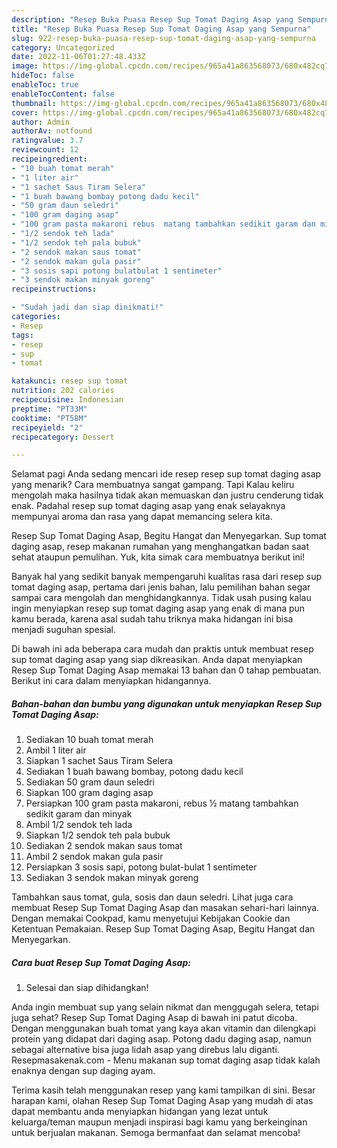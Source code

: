 ```yaml
---
description: "Resep Buka Puasa Resep Sup Tomat Daging Asap yang Sempurna"
title: "Resep Buka Puasa Resep Sup Tomat Daging Asap yang Sempurna"
slug: 922-resep-buka-puasa-resep-sup-tomat-daging-asap-yang-sempurna
category: Uncategorized
date: 2022-11-06T01:27:48.433Z
image: https://img-global.cpcdn.com/recipes/965a41a863568073/680x482cq70/resep-sup-tomat-daging-asap-foto-resep-utama.jpg
hideToc: false
enableToc: true
enableTocContent: false
thumbnail: https://img-global.cpcdn.com/recipes/965a41a863568073/680x482cq70/resep-sup-tomat-daging-asap-foto-resep-utama.jpg
cover: https://img-global.cpcdn.com/recipes/965a41a863568073/680x482cq70/resep-sup-tomat-daging-asap-foto-resep-utama.jpg
author: Admin
authorAv: notfound
ratingvalue: 3.7
reviewcount: 12
recipeingredient:
- "10 buah tomat merah"
- "1 liter air"
- "1 sachet Saus Tiram Selera"
- "1 buah bawang bombay potong dadu kecil"
- "50 gram daun seledri"
- "100 gram daging asap"
- "100 gram pasta makaroni rebus  matang tambahkan sedikit garam dan minyak"
- "1/2 sendok teh lada"
- "1/2 sendok teh pala bubuk"
- "2 sendok makan saus tomat"
- "2 sendok makan gula pasir"
- "3 sosis sapi potong bulatbulat 1 sentimeter"
- "3 sendok makan minyak goreng"
recipeinstructions:

- "Sudah jadi dan siap dinikmati!"
categories:
- Resep
tags:
- resep
- sup
- tomat

katakunci: resep sup tomat 
nutrition: 202 calories
recipecuisine: Indonesian
preptime: "PT33M"
cooktime: "PT58M"
recipeyield: "2"
recipecategory: Dessert

---
```



Selamat pagi Anda sedang mencari ide resep resep sup tomat daging asap yang menarik? Cara membuatnya sangat gampang. Tapi Kalau keliru mengolah maka hasilnya tidak akan memuaskan dan justru cenderung tidak enak. Padahal resep sup tomat daging asap yang enak selayaknya mempunyai aroma dan rasa yang dapat memancing selera kita.


Resep Sup Tomat Daging Asap, Begitu Hangat dan Menyegarkan. Sup tomat daging asap, resep makanan rumahan yang menghangatkan badan saat sehat ataupun pemulihan. Yuk, kita simak cara membuatnya berikut ini!

Banyak hal yang sedikit banyak mempengaruhi kualitas rasa dari resep sup tomat daging asap, pertama dari jenis bahan, lalu pemilihan bahan segar sampai cara mengolah dan menghidangkannya. Tidak usah pusing kalau ingin menyiapkan resep sup tomat daging asap yang enak di mana pun kamu berada, karena asal sudah tahu triknya maka hidangan ini bisa menjadi suguhan spesial.


Di bawah ini ada beberapa cara mudah dan praktis untuk membuat resep sup tomat daging asap yang siap dikreasikan. Anda dapat menyiapkan Resep Sup Tomat Daging Asap memakai 13 bahan dan 0 tahap pembuatan. Berikut ini cara dalam menyiapkan hidangannya.

<!--inarticleads1-->

##### Bahan-bahan dan bumbu yang digunakan untuk menyiapkan Resep Sup Tomat Daging Asap:

1. Sediakan 10 buah tomat merah
1. Ambil 1 liter air
1. Siapkan 1 sachet Saus Tiram Selera
1. Sediakan 1 buah bawang bombay, potong dadu kecil
1. Sediakan 50 gram daun seledri
1. Siapkan 100 gram daging asap
1. Persiapkan 100 gram pasta makaroni, rebus ½ matang tambahkan sedikit garam dan minyak
1. Ambil 1/2 sendok teh lada
1. Siapkan 1/2 sendok teh pala bubuk
1. Sediakan 2 sendok makan saus tomat
1. Ambil 2 sendok makan gula pasir
1. Persiapkan 3 sosis sapi, potong bulat-bulat 1 sentimeter
1. Sediakan 3 sendok makan minyak goreng


Tambahkan saus tomat, gula, sosis dan daun seledri. Lihat juga cara membuat Resep Sup Tomat Daging Asap dan masakan sehari-hari lainnya. Dengan memakai Cookpad, kamu menyetujui Kebijakan Cookie dan Ketentuan Pemakaian. Resep Sup Tomat Daging Asap, Begitu Hangat dan Menyegarkan. 

<!--inarticleads2-->

##### Cara buat Resep Sup Tomat Daging Asap:


1. Selesai dan siap dihidangkan!

Anda ingin membuat sup yang selain nikmat dan menggugah selera, tetapi juga sehat? Resep Sup Tomat Daging Asap di bawah ini patut dicoba. Dengan menggunakan buah tomat yang kaya akan vitamin dan dilengkapi protein yang didapat dari daging asap. Potong dadu daging asap, namun sebagai alternative bisa juga lidah asap yang direbus lalu diganti. Resepmasakenak.com - Menu makanan sup tomat daging asap tidak kalah enaknya dengan sup daging ayam. 

Terima kasih telah menggunakan resep yang kami tampilkan di sini. Besar harapan kami, olahan Resep Sup Tomat Daging Asap yang mudah di atas dapat membantu anda menyiapkan hidangan yang lezat untuk keluarga/teman maupun menjadi inspirasi bagi kamu yang berkeinginan untuk berjualan makanan. Semoga bermanfaat dan selamat mencoba!
